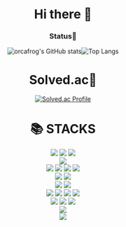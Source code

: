 <div align=center>
<h1>Hi there 👋 </h1> 

### Status🎈
![orcafrog's GitHub stats](https://github-readme-stats.vercel.app/api?username=orcafrog&hide=stars,contribs&count_private=true&show_icons=true&theme=cobalt)![Top Langs](https://github-readme-stats.vercel.app/api/top-langs/?username=orcafrog&theme=cobalt)   
</div>

<div align=center>
  <h1>Solved.ac👻</h1>
  
  [![Solved.ac Profile](http://mazassumnida.wtf/api/v2/generate_badge?boj=orcafrog)](https://solved.ac/orcafrog/)
</div>

<div align=center>
  <h1>📚 STACKS</h1></div>
</div>

<div align=center>
  <img src="https://img.shields.io/badge/html5-E34F26?style=for-the-badge&logo=html5&logoColor=white">
  <img src="https://img.shields.io/badge/javascript-F7DF1E?style=for-the-badge&logo=javascript&logoColor=black">
  <img src="https://img.shields.io/badge/css-1572B6?style=for-the-badge&logo=css3&logoColor=white">
</div>
<div align=center>
  <img src="https://img.shields.io/badge/react-61DAFB?style=for-the-badge&logo=react&logoColor=black">
</div>
<div align=center>
  <img src="https://img.shields.io/badge/oracle-F80000?style=for-the-badge&logo=oracle&logoColor=white">
  <img src="https://img.shields.io/badge/mysql-4479A1?style=for-the-badge&logo=mysql&logoColor=white">
  <img src="https://img.shields.io/badge/mariaDB-003545?style=for-the-badge&logo=mariaDB&logoColor=white">
  <img src="https://img.shields.io/badge/mongoDB-47A248?style=for-the-badge&logo=MongoDB&logoColor=white">
</div>
<div align=center>
  <img src="https://img.shields.io/badge/linux-FCC624?style=for-the-badge&logo=linux&logoColor=black">
  <img src="https://img.shields.io/badge/rocky linux-10B981?style=for-the-badge&logo=rockylinux&logoColor=black">
</div>
<div align=center>
  <img src="https://img.shields.io/badge/github-181717?style=for-the-badge&logo=github&logoColor=white">
  <img src="https://img.shields.io/badge/git-F05032?style=for-the-badge&logo=git&logoColor=white">
</div>
<div align=center>
  <img src="https://img.shields.io/badge/python-3776AB?style=for-the-badge&logo=python&logoColor=white">
  <img src="https://img.shields.io/badge/pytorch-EE4C2C?style=for-the-badge&logo=pytorch&logoColor=white">
  <img src="https://img.shields.io/badge/tensorflow-FF6F00?style=for-the-badge&logo=tensorflow&logoColor=white">
  <img src="https://img.shields.io/badge/scikitlearn-F7931E?style=for-the-badge&logo=scikit-learn&logoColor=white">
</div>
<div align=center>
  <img src="https://img.shields.io/badge/plotly-3F4F75?style=for-the-badge&logo=plotly&logoColor=white">
  <img src="https://img.shields.io/badge/numpy-013243?style=for-the-badge&logo=numpy&logoColor=black">
  <img src="https://img.shields.io/badge/pandas-150458?style=for-the-badge&logo=pandas&logoColor=black">
</div>
<div align=center>
  <img src="https://img.shields.io/badge/cisco-1BA0D7?style=for-the-badge&logo=cisco&logoColor=white">
</div>
<div align=center>
  <img src="https://img.shields.io/badge/unrealengine-0E1128?style=for-the-badge&logo=unrealengine&logoColor=white">
</div>
<!--
**orcafrog/orcafrog** is a ✨ _special_ ✨ repository because its `README.md` (this file) appears on your GitHub profile.

Here are some ideas to get you started:

- 🔭 I’m currently working on ...
- 🌱 I’m currently learning ...
- 👯 I’m looking to collaborate on ...
- 🤔 I’m looking for help with ...
- 💬 Ask me about ...
- 📫 How to reach me: ...
- 😄 Pronouns: ...
- ⚡ Fun fact: ...
-->

